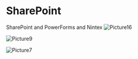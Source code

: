 # SharePoint
SharePoint and PowerForms and Nintex
![Picture16](https://github.com/user-attachments/assets/cb7bece7-e71b-449e-9b4f-86e132aa98c6)

![Picture9](https://github.com/user-attachments/assets/6bedc370-92db-48db-aad5-c3e0bd5a33d7)

![Picture7](https://github.com/user-attachments/assets/8a3371d9-658f-455f-89d0-df12a0508582)
